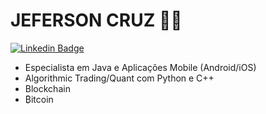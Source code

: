 # JEFERSON CRUZ :man_technologist:

[![Linkedin Badge](https://img.shields.io/badge/-LinkedIn-blue?style=flat-square&logo=Linkedin&logoColor=white&link=https://www.linkedin.com/in/rebeccamanzi/)](https://www.linkedin.com/in/jeferson-cruz-4b4abb35/)
 - Especialista em Java e Aplicações Mobile (Android/iOS)
 - Algorithmic Trading/Quant com Python e C++
 - Blockchain
 - ₿itcoin

